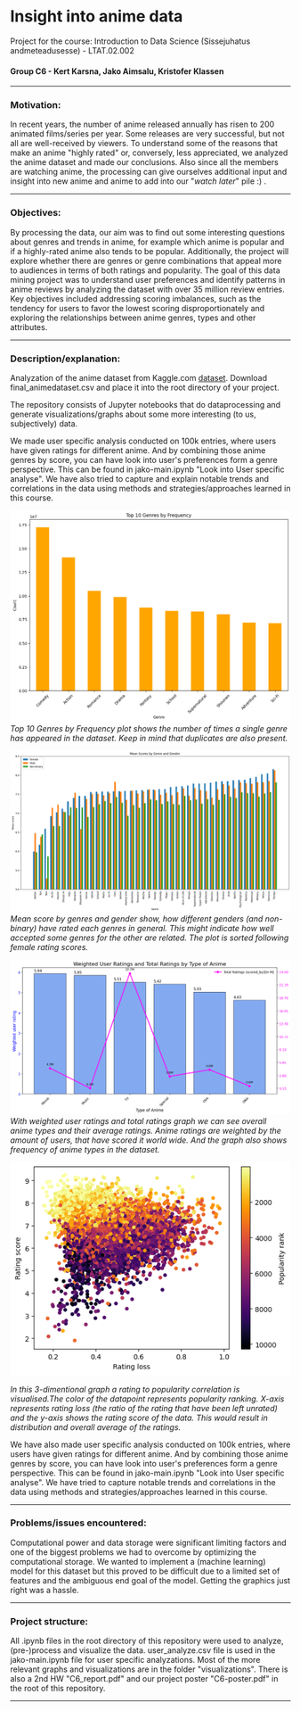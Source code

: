# **Insight into anime data**
Project for the course: Introduction to Data Science (Sissejuhatus andmeteadusesse) - LTAT.02.002

#### Group C6 - Kert Karsna, Jako Aimsalu, Kristofer Klassen

---

### **Motivation:**
In recent years, the number of anime released annually has risen to 200 animated films/series per year.
Some releases are very successful, but not all are well-received by viewers.
To understand some of the reasons that make an anime "highly rated" or, conversely, less appreciated, we analyzed the anime dataset and made our conclusions.
Also since all the members are watching anime, the processing can give ourselves additional input and insight into new anime and anime to add into our "_watch later_" pile :) .

---

### **Objectives:**
By processing the data, our aim was to find out some interesting questions about genres and trends in anime, for example which anime is popular and if a highly-rated anime also tends to be popular.
Additionally, the project will explore whether there are genres or genre combinations that appeal more to audiences in terms of both ratings and popularity.
The goal of this data mining project was to understand user preferences and identify patterns in anime reviews by analyzing the dataset with over 35 million review entries.
Key objectives included addressing scoring imbalances, such as the tendency for users to favor the lowest scoring disproportionately and exploring the relationships between anime genres, types and other attributes.

---

### **Description/explanation:**

Analyzation of the anime dataset from Kaggle.com [dataset](https://www.kaggle.com/datasets/dbdmobile/myanimelist-dataset).
Download final_animedataset.csv and place it into the root directory of your project.

The repository consists of Jupyter notebooks that do dataprocessing and generate visualizations/graphs about some more interesting (to us, subjectively) data.

We made user specific analysis conducted on 100k entries, where users have given ratings for different anime.
And by combining those anime genres by score, you can have look into user's preferences form a genre perspective.
This can be found in jako-main.ipynb "Look into User specific analyse".
We have also tried to capture and explain notable trends and correlations in the data using methods and strategies/approaches learned in this course.

![](./visualizations/Top-10-Genres-by-Frequency.png)
*Top 10 Genres by Frequency plot shows the number of times a single genre has appeared in the dataset. Keep in mind that duplicates are also present.*

![](./visualizations/Mean-score-by-genres.png)
*Mean score by genres and gender show, how different genders (and non-binary) have rated each genres in general. This might indicate how well accepted some genres for the other are related. The plot is sorted following female rating scores.*

![](./visualizations/Weighted-User-Ratings-and-Total-Ratings-by-Type-of-Anime.png)
*With weighted user ratings and total ratings graph we can see overall anime types and their average ratings. Anime ratings are weighted by the amount of users, that have scored it world wide. And the graph also shows frequency of anime types in the dataset.*

![](./visualizations/popularity-rating-loss.png)

*In this 3-dimentional graph a rating to popularity correlation is visualised.The color of the datapoint represents popularity ranking. X-axis represents rating loss (the ratio of the rating that have been left unrated) and the y-axis shows the rating score of the data. This would result in distribution and overall average of the ratings.*

We have also made user specific analysis conducted on 100k entries, where users have given ratings for different anime. And by combining those anime genres by score, you can have look into user's preferences form a genre perspective. This can be found in jako-main.ipynb "Look into User specific analyse". We have tried to capture notable trends and correlations in the data using methods and 
strategies/approaches learned in this course.

---

### **Problems/issues encountered:**

Computational power and data storage were significant limiting factors and one of the biggest problems we had to overcome by optimizing the computational storage.
We wanted to implement a (machine learning) model for this dataset but this proved to be difficult due to a limited set of features and the ambiguous end goal of the model.
Getting the graphics just right was a hassle.

---

### **Project structure:**

All .ipynb files in the root directory of this repository were used to analyze, (pre-)process and visualize the data.
user_analyze.csv file is used in the jako-main.ipynb file for user specific analyzations.
Most of the more relevant graphs and visualizations are in the folder "visualizations".
There is also a 2nd HW "C6_report.pdf" and our project poster "C6-poster.pdf" in the root of this repository.

---
